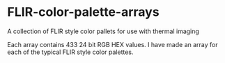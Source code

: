 # FLIR-color-palette-arrays
A collection of FLIR style color pallets for use with thermal imaging



Each array contains 433 24 bit RGB HEX values.
I have made an array for each of the typical FLIR style color palettes.
